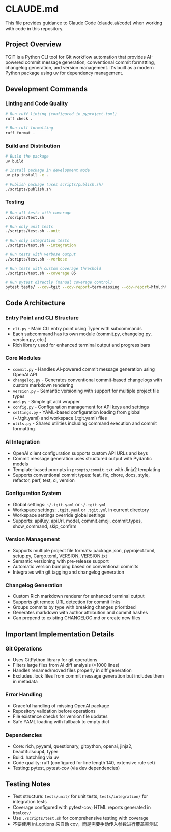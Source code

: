 # CLAUDE.md

This file provides guidance to Claude Code (claude.ai/code) when working with code in this repository.

## Project Overview

TGIT is a Python CLI tool for Git workflow automation that provides AI-powered commit message generation, conventional commit formatting, changelog generation, and version management. It's built as a modern Python package using uv for dependency management.

## Development Commands

### Linting and Code Quality

```bash
# Run ruff linting (configured in pyproject.toml)
ruff check .

# Run ruff formatting
ruff format .
```

### Build and Distribution

```bash
# Build the package
uv build

# Install package in development mode
uv pip install -e .

# Publish package (uses scripts/publish.sh)
./scripts/publish.sh
```

### Testing

```bash
# Run all tests with coverage
./scripts/test.sh

# Run only unit tests
./scripts/test.sh --unit

# Run only integration tests  
./scripts/test.sh --integration

# Run tests with verbose output
./scripts/test.sh --verbose

# Run tests with custom coverage threshold
./scripts/test.sh --coverage 85

# Run pytest directly (manual coverage control)
pytest tests/ --cov=tgit --cov-report=term-missing --cov-report=html:htmlcov
```

## Code Architecture

### Entry Point and CLI Structure

- `cli.py` - Main CLI entry point using Typer with subcommands
- Each subcommand has its own module (commit.py, changelog.py, version.py, etc.)
- Rich library used for enhanced terminal output and progress bars

### Core Modules

- `commit.py` - Handles AI-powered commit message generation using OpenAI API
- `changelog.py` - Generates conventional commit-based changelogs with custom markdown rendering
- `version.py` - Semantic versioning with support for multiple project file types
- `add.py` - Simple git add wrapper
- `config.py` - Configuration management for API keys and settings
- `settings.py` - YAML-based configuration loading from global (~/.tgit.yaml) and workspace (.tgit.yaml) files
- `utils.py` - Shared utilities including command execution and commit formatting

### AI Integration

- OpenAI client configuration supports custom API URLs and keys
- Commit message generation uses structured output with Pydantic models
- Template-based prompts in `prompts/commit.txt` with Jinja2 templating
- Supports conventional commit types: feat, fix, chore, docs, style, refactor, perf, test, ci, version

### Configuration System

- Global settings: `~/.tgit.yaml` or `~/.tgit.yml`
- Workspace settings: `.tgit.yaml` or `.tgit.yml` in current directory
- Workspace settings override global settings
- Supports: apiKey, apiUrl, model, commit.emoji, commit.types, show_command, skip_confirm

### Version Management

- Supports multiple project file formats: package.json, pyproject.toml, setup.py, Cargo.toml, VERSION, VERSION.txt
- Semantic versioning with pre-release support
- Automatic version bumping based on conventional commits
- Integrates with git tagging and changelog generation

### Changelog Generation

- Custom Rich markdown renderer for enhanced terminal output
- Supports git remote URL detection for commit links
- Groups commits by type with breaking changes prioritized
- Generates markdown with author attribution and commit hashes
- Can prepend to existing CHANGELOG.md or create new files

## Important Implementation Details

### Git Operations

- Uses GitPython library for git operations
- Filters large files from AI diff analysis (>1000 lines)
- Handles renamed/moved files properly in diff generation
- Excludes .lock files from commit message generation but includes them in metadata

### Error Handling

- Graceful handling of missing OpenAI package
- Repository validation before operations
- File existence checks for version file updates
- Safe YAML loading with fallback to empty dict

### Dependencies

- Core: rich, pyyaml, questionary, gitpython, openai, jinja2, beautifulsoup4, typer
- Build: hatchling via uv
- Code quality: ruff (configured for line length 140, extensive rule set)
- Testing: pytest, pytest-cov (via dev dependencies)

## Testing Notes

- Test structure: `tests/unit/` for unit tests, `tests/integration/` for integration tests
- Coverage configured with pytest-cov; HTML reports generated in `htmlcov/`
- Use `./scripts/test.sh` for comprehensive testing with coverage
- 不要使用 ini_options 来自动 cov，而是需要手动传入参数进行覆盖率测试
